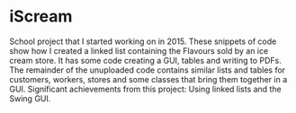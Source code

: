 # iScream
School project that I started working on in 2015.
These snippets of code show how I created a linked list containing the Flavours sold by an ice cream store.
It has some code creating a GUI, tables and writing to PDFs. The remainder of the unuploaded code contains similar lists and tables
for customers, workers, stores and some classes that bring them together in a GUI.
Significant achievements from this project: Using linked lists and the Swing GUI.
